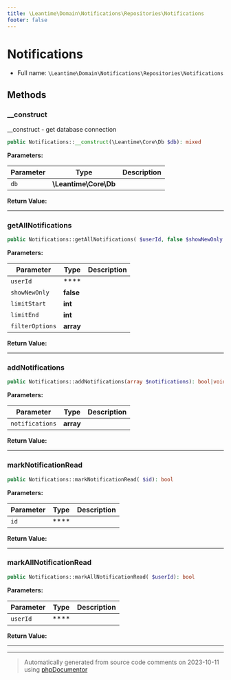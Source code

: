 ```yaml
---
title: \Leantime\Domain\Notifications\Repositories\Notifications
footer: false
---
```


# Notifications





* Full name: `\Leantime\Domain\Notifications\Repositories\Notifications`



## Methods

### __construct

__construct - get database connection

```php
public Notifications::__construct(\Leantime\Core\Db $db): mixed
```








**Parameters:**

| Parameter | Type | Description |
|-----------|------|-------------|
| `db` | **\Leantime\Core\Db** |  |


**Return Value:**





---
### getAllNotifications



```php
public Notifications::getAllNotifications( $userId, false $showNewOnly = false, int $limitStart, int $limitEnd = 100, array $filterOptions = array()): array|false
```








**Parameters:**

| Parameter | Type | Description |
|-----------|------|-------------|
| `userId` | **** |  |
| `showNewOnly` | **false** |  |
| `limitStart` | **int** |  |
| `limitEnd` | **int** |  |
| `filterOptions` | **array** |  |


**Return Value:**





---
### addNotifications



```php
public Notifications::addNotifications(array $notifications): bool|void
```








**Parameters:**

| Parameter | Type | Description |
|-----------|------|-------------|
| `notifications` | **array** |  |


**Return Value:**





---
### markNotificationRead



```php
public Notifications::markNotificationRead( $id): bool
```








**Parameters:**

| Parameter | Type | Description |
|-----------|------|-------------|
| `id` | **** |  |


**Return Value:**





---
### markAllNotificationRead



```php
public Notifications::markAllNotificationRead( $userId): bool
```








**Parameters:**

| Parameter | Type | Description |
|-----------|------|-------------|
| `userId` | **** |  |


**Return Value:**





---


---
> Automatically generated from source code comments on 2023-10-11 using [phpDocumentor](http://www.phpdoc.org/)
